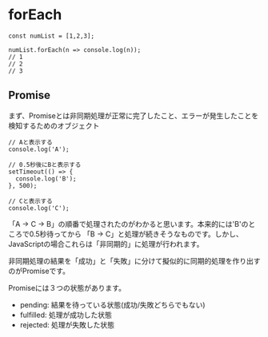 # forEach

```
const numList = [1,2,3];

numList.forEach(n => console.log(n));
// 1
// 2
// 3
```


## Promise
まず、Promiseとは非同期処理が正常に完了したこと、エラーが発生したことを検知するためのオブジェクト

```
// Aと表示する
console.log('A');

// 0.5秒後にBと表示する
setTimeout(() => {
  console.log('B');
}, 500);

// Cと表示する
console.log('C');
```

「A -> C -> B」の順番で処理されたのがわかると思います。本来的には'B'のところで0.5秒待ってから
「B -> C」と処理が続きそうなものです。しかし、JavaScriptの場合これらは「非同期的」に処理が行われます。

非同期処理の結果を「成功」と「失敗」に分けて擬似的に同期的処理を作り出すのがPromiseです。

Promiseには３つの状態があります。
- pending: 結果を待っている状態(成功/失敗どちらでもない)
- fulfilled: 処理が成功した状態
- rejected: 処理が失敗した状態